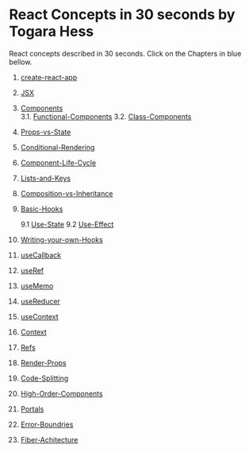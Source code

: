# React Concepts in 30 seconds by Togara Hess

React concepts described in 30 seconds.
Click on the Chapters in blue bellow.

1.  [create-react-app](create-react-app.md)
2.  [JSX](JSX.md)
3.  [Components](Components.md)  
    3.1. [Functional-Components](components-functional-components.md)
    3.2. [Class-Components](components-class-components.md)
4.  [Props-vs-State](Props-vs-State.md)
5.  [Conditional-Rendering](Conditional-Rendering.md)
6.  [Component-Life-Cycle](Component-Life-Cycle.md)
7.  [Lists-and-Keys](Lists-and-Keys.md)
8.  [Composition-vs-Inheritance](Composition-vs-Inheritance.md)
9.  [Basic-Hooks](Basic-Hooks.md)

    9.1 [ Use-State](Basic-Hooks-Use-State.md)
    9.2 [Use-Effect](Basic-Hooks-Use-Effect.md)

10. [Writing-your-own-Hooks](Writing-your-own-Hooks.md)
11. [useCallback](useCallback.md)
12. [useRef](useRef.md)
13. [useMemo](useMemo.md)
14. [useReducer](useReducer.md)
15. [useContext](useContext.md)
16. [Context](Context.md)
17. [Refs](Refs.md)
18. [Render-Props](Render-Props.md)
19. [Code-Splitting](Code-Splitting.md)
20. [High-Order-Components](High-Order-Components.md)
21. [Portals](Portals.md)
22. [Error-Boundries](Error-Boundries.md)
23. [Fiber-Achitecture](Fiber-Achitecture.md)
